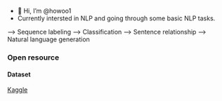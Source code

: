 - 👋 Hi, I’m @howoo1
- Currently intersted in NLP and going through some basic NLP tasks.

--> Sequence labeling
--> Classification
--> Sentence relationship
--> Natural language generation

### Open resource
#### Dataset
[Kaggle](https://www.kaggle.com/datasets?tags=11208-linguistics&page=3)

<!---
howoo1/howoo1 is a ✨ special ✨ repository because its `README.md` (this file) appears on your GitHub profile.
You can click the Preview link to take a look at your changes.
--->
